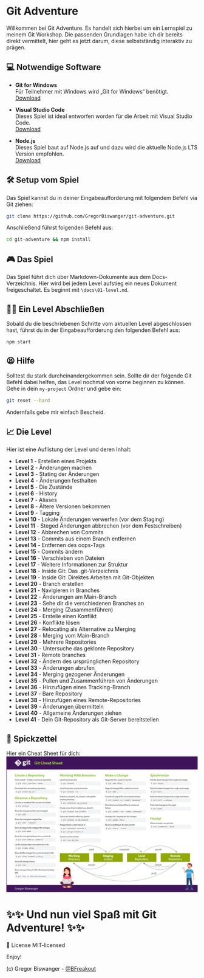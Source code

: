 # Git Adventure

Willkommen bei Git Adventure. Es handelt sich hierbei um ein Lernspiel zu meinem Git Workshop. Die passenden Grundlagen habe ich dir bereits direkt vermittelt, hier geht es jetzt darum, diese selbstständig interaktiv zu prägen.

## 💻 Notwendige Software
- **Git for Windows**  
Für Teilnehmer mit Windows wird „Git for Windows“ benötigt.  
[Download](https://git-scm.com/download/win)  

- **Visual Studio Code**  
Dieses Spiel ist ideal entworfen worden für die Arbeit mit Visual Studio Code.  
  [Download](https://code.visualstudio.com)  

- **Node.js**  
Dieses Spiel baut auf Node.js auf und dazu wird die aktuelle Node.js LTS Version empfohlen.  
[Download](https://nodejs.org)  

## 🛠 Setup vom Spiel
Das Spiel kannst du in deiner Eingabeaufforderung mit folgendem Befehl via Git ziehen:  
```bash
git clone https://github.com/GregorBiswanger/git-adventure.git
```

Anschließend führst folgenden Befehl aus:

```bash
cd git-adventure && npm install
```

## 🎮 Das Spiel
Das Spiel führt dich über Markdown-Dokumente aus dem Docs-Verzeichnis. Hier wird bei jedem Level aufstieg ein neues Dokument freigeschaltet. Es beginnt mit `\docs\01-level.md`.

## 👩‍🏫 Ein Level Abschließen
Sobald du die beschriebenen Schritte vom aktuellen Level abgeschlossen hast, führst du in der Eingabeaufforderung den folgenden Befehl aus:

```bash
npm start
```

## 😫 Hilfe
Solltest du stark durcheinandergekommen sein. Sollte dir der folgende Git Befehl dabei helfen, das Level nochmal von vorne beginnen zu können. Gehe in dein `my-project` Ordner und gebe ein:

```bash
git reset --hard
```

Andernfalls gebe mir einfach Bescheid.

## 📈 Die Level
Hier ist eine Auflistung der Level und deren Inhalt:

- **Level 1** - Erstellen eines Projekts
- **Level 2** - Änderungen machen
- **Level 3** - Stating der Änderungen
- **Level 4** - Änderungen festhalten
- **Level 5** - Die Zustände
- **Level 6** - History
- **Level 7** - Aliases
- **Level 8** - Ältere Versionen bekommen
- **Level 9** - Tagging
- **Level 10** - Lokale Änderungen verwerfen (vor dem Staging)
- **Level 11** - Steged Änderungen abbrechen (vor dem Festschreiben)
- **Level 12** - Abbrechen von Commits
- **Level 13** - Commits aus einem Branch entfernen
- **Level 14** - Entfernen des oops-Tags
- **Level 15** - Commits ändern
- **Level 16** - Verschieben von Dateien
- **Level 17** - Weitere Informationen zur Struktur
- **Level 18** - Inside Git: Das .git-Verzeichnis
- **Level 19** - Inside Git: Direktes Arbeiten mit Git-Objekten
- **Level 20** - Branch erstellen
- **Level 21** - Navigieren in Branches
- **Level 22** - Änderungen am Main-Branch
- **Level 23** - Sehe dir die verschiedenen Branches an
- **Level 24** - Merging (Zusammenführen)
- **Level 25** - Erstelle einen Konflikt
- **Level 26** - Konflikte lösen
- **Level 27** - Relocating als Alternative zu Merging
- **Level 28** - Merging vom Main-Branch
- **Level 29** - Mehrere Repositories
- **Level 30** - Untersuche das geklonte Repository
- **Level 31** - Remote branches
- **Level 32** - Ändern des ursprünglichen Repository
- **Level 33** - Änderungen abrufen
- **Level 34** - Merging gezogener Änderungen
- **Level 35** - Pullen und Zusammenführen von Änderungen
- **Level 36** - Hinzufügen eines Tracking-Branch
- **Level 37** - Bare Repository
- **Level 38** - Hinzufügen eines Remote-Repositories
- **Level 39** - Änderungen übermitteln
- **Level 40** - Allgemeine Änderungen ziehen
- **Level 41** - Dein Git-Repository als Git-Server bereitstellen

## 📑 Spickzettel
Hier ein Cheat Sheet für dich:  
![Git Cheat Sheet](https://github.com/GregorBiswanger/git-adventure/blob/main/git-cheat-sheet.jpg)

# ✨✨ Und nun viel Spaß mit Git Adventure! ✨✨

🎉 License
MIT-licensed

Enjoy!

(c) Gregor Biswanger - [@BFreakout](https://twitter.com/BFreakout)